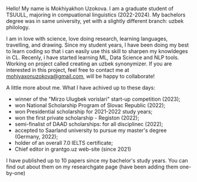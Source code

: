 Hello!
My name is Mokhiyakhon Uzokova. I am a graduate student of TSUULL, majoring in compuational linguistics (2022-2024).
My bachelors degree was in same university, yet with a slightly different branch: uzbek philology.

I am in love with science, love doing research, learning languages, travelling, and drawing. Since my student years, I have been doing my best to learn coding so that i can easily use this skill to sharpen my knowldeges in CL. Recenly, i have started learning ML, Data Science and NLP tools. Working on project called creating an uzbek synonymizer. If you are interested in this project, feel free to contact me at mohiyaxonuzokova@gmail.com, will be happy to collaborate!

A little more about me. What I have achived up to these days:
- winner of the "Mirzo Ulugbek vorislari" start-up competition (2023);
- won National Scholarship Program of Slovac Republic (2022);
- won Presidential scholarship for 2021-2022 study years;
- won the first private scholarship - Registon (2022);
- semi-finalist of DAAD scholarships: for all disciplinec (2022);
- accepted to Saarland university to pursue my master's degree (Germany, 2022);
- holder of an overall 7.0 IELTS certificate;
- Chief editor in grantgo.uz web-site (since 2021)

I have published up to 10 papers since my bachelor's study years. You can find out about them on my researchgate page (have been adding them one-by-one)
